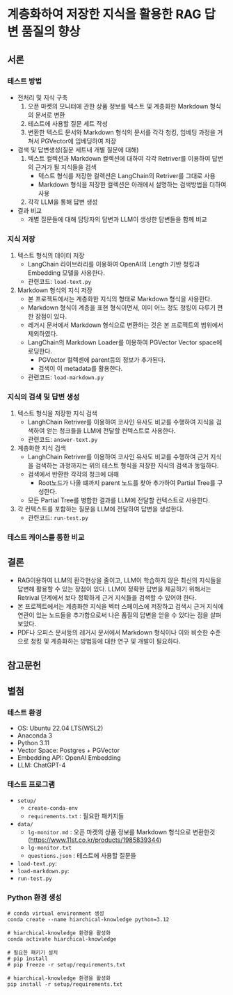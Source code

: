 # 계층화하여 저장한 지식을 활용한 RAG 답변 품질의 향상

## 서론


### 테스트 방법
* 전처리 및 지식 구축
    1. 오픈 마켓의 모니터에 관한 상품 정보를 텍스트 및 계층화한 Markdown 형식의 문서로 변환
    1. 테스트에 사용할 질문 세트 작성
    1. 변환한 텍스트 문서와 Markdown 형식의 문서를 각각  청킹, 임베딩 과정을 거쳐서 PGVector에 임베딩하여 저장
* 검색 및 답변생성(질문 세트내 개별 질문에 대해)
    1. 텍스트 컬렉션과 Markdown 컬렉션에 대하여 각각 Retriver를 이용하여 답변의 근거가 될 지식들을 검색
        * 텍스트 형식를 저장한 컬렉션은 LangChain의 Retriver를 그대로 사용
        * Markdown 형식을 저장한 컬렉션은 아래에서 설명하는 검색방법을 더하여 사용
    1. 각각 LLM을 통해 답변 생성
* 결과 비교
    * 개별 질문들에 대해 담당자의 답변과 LLM이 생성한 답변들을 함께 비교

### 지식 저장
1. 텍스트 형식의 데이터 저장
    * LangChain 라이브러리를 이용하여 OpenAI의 Length 기반 청킹과 Embedding 모델을 사용한다.
    * 관련코드: `load-text.py`
1. Markdown 형식의 지식 저장
    * 본 프로젝트에서는 계층화한 지식의 형태로 Markdown 형식을 사용한다.
    * Markdown 형식이 계층을 표현 형식이면서, 이미 어느 정도 청킹이 다루기 편한 장점이 있다.
    * 레거시 문서에서 Markdown 형식으로 변환하는 것은 본 프로젝트의 범위에서 제외하였다.
    * LangChain의 Markdown Loader를 이용하여 PGVector Vector space에 로딩한다.
        * PGVector 컬렉센에 parent등의 정보가 추가된다.
        * 검색이 이 metadata를 활용한다.
    * 관련코드: `load-markdown.py`

### 지식의 검색 밎 답변 생성
1. 텍스트 형식을 저장한 지식 검색
    * LanghChain Retriver를 이용하여 코사인 유사도 비교를 수행하여 지식을 검색하여 얻는 청크들을 LLM에 전달할 컨텍스트로 사용한다.
    * 관련코드: `answer-text.py`
1. 계층화한 지식 검색
    * LanghChain Retriver를 이용하여 코사인 유사도 비교를 수행하여 근거 지식을 검색하는 과정까지는 위의 테스트 형식을 저장한 지식의 검색과 동일하다.
    * 검색에서 반환한 각각의 청크에 대해
        * Root노드가 나올 떄까지 parent 노드를 찾아 추가하여 Partial Tree를 구성한다.
    * 모든 Partial Tree를 병합한 결과를 LLM에 전달할 컨텍스트로 사용한다.
1. 각 컨텍스트를 포함하는 질문을 LLM에 전달하여 답변을 생성한다.
    * 관련코드: `run-test.py`
### 테스트 케이스를 통한 비교

## 결론
* RAG이용하여 LLM의 환각현상을 줄이고, LLM이 학습하지 않은 최신의 지식들을 답변헤 활용할 수 있는 장점이 있다. LLM이 정확한 답변을 제공하기 위해서는 Retrival 단계에서 보다 정확하게 근거 지식들을 검색할 수 있어야 한다.
* 본 프로젝트에서는 계층화한 지식을 벡터 스페이스에 저장하고 검색시 근거 지식에 연관이 있는 노드들을 추가함으로써 나은 품질의 답변을 얻을 수 있다는 점을 살펴보았다.
* PDF나 오피스 문서등의 레거시 문서에서 Markdown 형식이나 이와 비슷한 수준으로 청킹 및 계층화하는 방법등에 대한 연구 및 개발이 필요하다.

## 참고문헌


## 별첨

### 테스트 환경
* OS: Ubuntu 22.04 LTS(WSL2)
* Anaconda 3
* Python 3.11
* Vector Space: Postgres + PGVector
* Embedding API: OpenAI Embedding
* LLM: ChatGPT-4

### 테스트 프로그램
* `setup/`
    * `create-conda-env`
    * `requirements.txt` : 필요한 패키지들
* `data/`
    * `lg-monitor.md` : 오픈 마켓의 상품 정보를 Markdown 형식으로 변환한것(https://www.11st.co.kr/products/1985839344)
    * `lg-monitor.txt`
    * `questions.json` : 테스트에 사용할 질문들
* `load-text.py`: 
* `load-markdown.py`: 
* `run-test.py` 

### Python 환경 생성
```
# conda virtual environment 생성
conda create --name hiarchical-knowledge python=3.12 

# hiarchical-knowledge 환경을 활성화
conda activate hiarchical-knowledge

# 필요한 패키기 설치
# pip install 
# pip freeze -r setup/requirements.txt

# hiarchical-knowledge 환경을 활성화
pip install -r setup/requirements.txt

```
